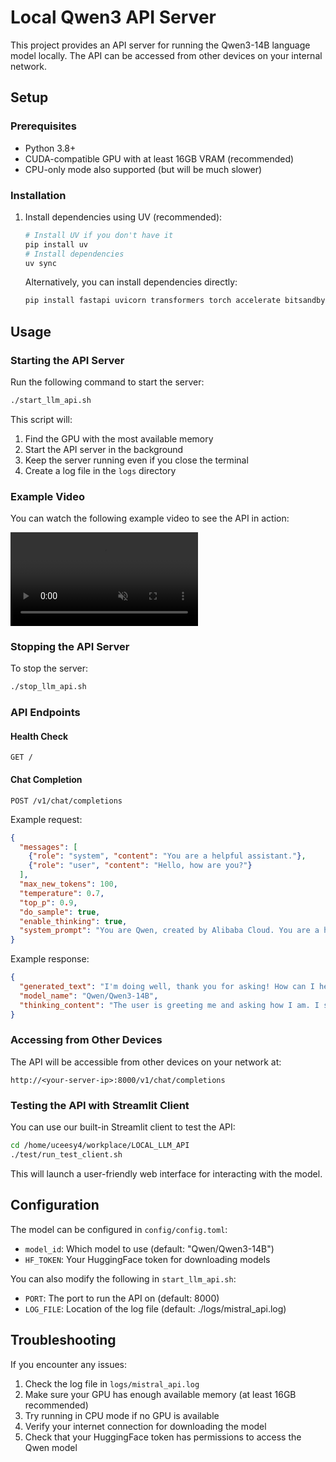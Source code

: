 # Local Qwen3 API Server

This project provides an API server for running the Qwen3-14B language model locally. The API can be accessed from other devices on your internal network.

## Setup

### Prerequisites

- Python 3.8+
- CUDA-compatible GPU with at least 16GB VRAM (recommended)
- CPU-only mode also supported (but will be much slower)

### Installation

1. Install dependencies using UV (recommended):
   ```bash
   # Install UV if you don't have it
   pip install uv
   # Install dependencies
   uv sync
   ```

   Alternatively, you can install dependencies directly:
   ```bash
   pip install fastapi uvicorn transformers torch accelerate bitsandbytes pydantic gputil streamlit
   ```

## Usage

### Starting the API Server

Run the following command to start the server:

```bash
./start_llm_api.sh
```

This script will:
1. Find the GPU with the most available memory
2. Start the API server in the background
3. Keep the server running even if you close the terminal
4. Create a log file in the `logs` directory

### Example Video

You can watch the following example video to see the API in action:

<video style="max-width: 100%; height: auto;" controls muted>
  <source src="docs/example_video.mp4" type="video/mp4">
  Your browser does not support the video tag.
</video>

### Stopping the API Server

To stop the server:

```bash
./stop_llm_api.sh
```

### API Endpoints

#### Health Check
```
GET /
```

#### Chat Completion
```
POST /v1/chat/completions
```

Example request:
```json
{
  "messages": [
    {"role": "system", "content": "You are a helpful assistant."},
    {"role": "user", "content": "Hello, how are you?"}
  ],
  "max_new_tokens": 100,
  "temperature": 0.7,
  "top_p": 0.9,
  "do_sample": true,
  "enable_thinking": true,
  "system_prompt": "You are Qwen, created by Alibaba Cloud. You are a helpful assistant."
}
```

Example response:
```json
{
  "generated_text": "I'm doing well, thank you for asking! How can I help you today?",
  "model_name": "Qwen/Qwen3-14B",
  "thinking_content": "The user is greeting me and asking how I am. I should respond in a friendly manner..."
}
```

### Accessing from Other Devices

The API will be accessible from other devices on your network at:
```
http://<your-server-ip>:8000/v1/chat/completions
```

### Testing the API with Streamlit Client

You can use our built-in Streamlit client to test the API:

```bash
cd /home/uceesy4/workplace/LOCAL_LLM_API
./test/run_test_client.sh
```

This will launch a user-friendly web interface for interacting with the model.

## Configuration

The model can be configured in `config/config.toml`:
- `model_id`: Which model to use (default: "Qwen/Qwen3-14B")
- `HF_TOKEN`: Your HuggingFace token for downloading models

You can also modify the following in `start_llm_api.sh`:
- `PORT`: The port to run the API on (default: 8000)
- `LOG_FILE`: Location of the log file (default: ./logs/mistral_api.log)

## Troubleshooting

If you encounter any issues:
1. Check the log file in `logs/mistral_api.log`
2. Make sure your GPU has enough available memory (at least 16GB recommended)
3. Try running in CPU mode if no GPU is available
4. Verify your internet connection for downloading the model
5. Check that your HuggingFace token has permissions to access the Qwen model
